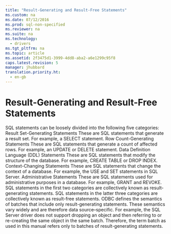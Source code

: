 ```yaml
---
title: "Result-Generating and Result-Free Statements"
ms.custom: na
ms.date: 07/12/2016
ms.prod: sql-non-specified
ms.reviewer: na
ms.suite: na
ms.technology: 
  - drivers
ms.tgt_pltfrm: na
ms.topic: article
ms.assetid: 2f3475d1-3999-4dd8-aba2-a6e1299c95f8
caps.latest.revision: 5
manager: jhubbard
translation.priority.ht: 
  - en-gb
---
```

# Result-Generating and Result-Free Statements
<?xml version="1.0" encoding="utf-8"?>
<developerConceptualDocument xmlns="http://ddue.schemas.microsoft.com/authoring/2003/5" xmlns:xlink="http://www.w3.org/1999/xlink" xmlns:xsi="http://www.w3.org/2001/XMLSchema-instance" xsi:schemaLocation="http://ddue.schemas.microsoft.com/authoring/2003/5 http://dduestorage.blob.core.windows.net/ddueschema/developer.xsd">
  <introduction>
    <para>SQL statements can be loosely divided into the following five categories:  </para>
    <list class="bullet">
      <listItem>
        <para>
          <legacyBold>Result Set-Generating Statements</legacyBold> These are SQL statements that generate a result set. For example, a <legacyBold>SELECT</legacyBold> statement.</para>
      </listItem>
      <listItem>
        <para>
          <legacyBold>Row Count-Generating Statements</legacyBold> These are SQL statements that generate a count of affected rows. For example, an <legacyBold>UPDATE</legacyBold> or <legacyBold>DELETE</legacyBold> statement.</para>
      </listItem>
      <listItem>
        <para>
          <legacyBold>Data Definition Language (DDL) Statements</legacyBold> These are SQL statements that modify the structure of the database. For example, <legacyBold>CREATE TABLE</legacyBold> or <legacyBold>DROP INDEX</legacyBold>.</para>
      </listItem>
      <listItem>
        <para>
          <legacyBold>Context-Changing Statements</legacyBold> These are SQL statements that change the context of a database. For example, the <legacyBold>USE</legacyBold> and <legacyBold>SET</legacyBold> statements in SQL Server.</para>
      </listItem>
      <listItem>
        <para>
          <legacyBold>Administrative Statements</legacyBold> These are SQL statements used for administrative purposes in a database. For example, <legacyBold>GRANT</legacyBold> and <legacyBold>REVOKE</legacyBold>.</para>
      </listItem>
    </list>
    <para>SQL statements in the first two categories are collectively known as <legacyItalic>result-generating statements</legacyItalic>. SQL statements in the latter three categories are collectively known as <legacyItalic>result-free statements</legacyItalic>. ODBC defines the semantics of batches that include only result-generating statements. These semantics vary widely and are therefore data source–specific. For example, the SQL Server driver does not support dropping an object and then referring to or re-creating the same object in the same batch. Therefore, the term <legacyItalic>batch</legacyItalic> as used in this manual refers only to batches of result-generating statements.</para>
  </introduction>
  <relatedTopics />
</developerConceptualDocument>